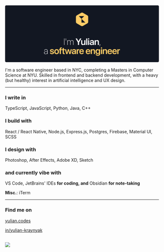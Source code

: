 [![Hello, I'm Yulian](/assets/images/header.png)](https://yulian.codes)

<!-- <span style="padding-left: 7px;"></span> -->

I'm a software engineer based in NYC, completing a Masters in Computer Science at NYU. Skilled in frontend and backend development, with a heavy (but healthy) interest in artificial intelligence and UX design.

---

### I write in

TypeScript, JavaScript, Python, Java, C++

### I build with

React / React Native, Node.js, Express.js, Postgres, Firebase, Material UI, SCSS

### I design with

Photoshop, After Effects, Adobe XD, Sketch

### and currently vibe with

VS Code, JetBrains' IDEs **for coding, and** Obsidian **for note-taking**

**Misc.**: iTerm

---

### Find me on

[yulian.codes](https://yulian.codes)

[in/yulian-kraynyak](https://www.linkedin.com/in/yulian-kraynyak)

<br/>

<a href="#">
<img src="https://komarev.com/ghpvc/?username=ykray&color=0e1116&style=for-the-badge"/>
</a>

<!--
**ykray/ykray** is a ✨ _special_ ✨ repository because its `README.md` (this file) appears on your GitHub profile.

Here are some ideas to get you started:

- 🔭 I’m currently working on ...
- 🌱 I’m currently learning ...
- 👯 I’m looking to collaborate on ...
- 🤔 I’m looking for help with ...
- 💬 Ask me about ...
- 📫 How to reach me: ...
- 😄 Pronouns: ...
- ⚡ Fun fact: ...
-->
